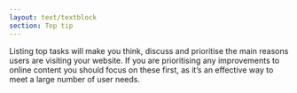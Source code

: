 ```yaml
---
layout: text/textblock
section: Top tip
---
```

Listing top tasks will make you think, discuss and prioritise the main reasons users are visiting your website. If you are prioritising any improvements to online content you should focus on these first, as it’s an effective way to meet a large number of user needs.